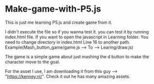 # Make-game-with-P5.js
This is just me learning P5.js and create game from it.

I didn't execute the file so if you wanna test it. you can test it by running index.html file.
If you want to open the javascript in Learning folder. You need to change directory in index.html Line 16 to another path.
    Example(Mash_button_game/game.js --> To --> Learing/draw.js)

The game is a simple game about just mashing the d button to make the character move to the goal.

For the asset I use, I am downloading it from this guy --> "https://kenney.nl/". Check it out he has many amazing assets.

